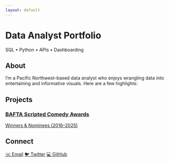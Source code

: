 ```yaml
---
layout: default
---
```


<!-- Page‐specific title -->
# Data Analyst Portfolio

<!-- keep this as your subtitle -->
<p class="subtitle">SQL • Python • APIs • Dashboarding</p>

<!-- NEW About section -->
<section id="about">
  <h2>About</h2>
  <p>
    I’m a Pacific Northwest–based data analyst who enjoys wrangling data into
    entertaining and informative visuals. Here are a few highlights:
  </p>
</section>

<section id="projects">
  <h2>Projects</h2>
  <div class="projects">
    <div class="project-card">
      <a href="{{ "/bafta-scripted-comedy/" | relative_url }}">
        <h3>BAFTA Scripted Comedy Awards</h3>
        <p>Winners &amp; Nominees (2016–2025)</p>
      </a>
    </div>
    <!-- add more project‐cards here -->
  </div>
</section>

<section id="contact">
  <h2>Connect</h2>
  <div class="social-links">
    <a href="mailto:masoncolborn@gmail.com">✉️ Email</a>
    <a href="https://twitter.com/relaxedmason">🐦 Twitter</a>
    <a href="https://github.com/relaxedmason">💻 GitHub</a>
  </div>
</section>


